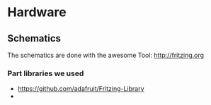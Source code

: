 # Hardware

## Schematics

The schematics are done with the awesome Tool: http://fritzing.org

### Part libraries we used

* https://github.com/adafruit/Fritzing-Library
*
